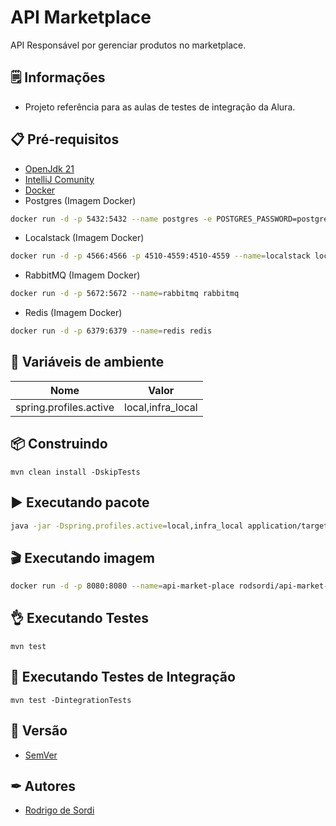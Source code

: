 # API Marketplace

API Responsável por gerenciar produtos no marketplace.

## 🗒️ Informações

- Projeto referência para as aulas de testes de integração da Alura.

## 📋 Pré-requisitos

- [OpenJdk 21](https://download.java.net/java/GA/jdk21.0.2/f2283984656d49d69e91c558476027ac/13/GPL/openjdk-21.0.2_linux-x64_bin.tar.gz)
- [IntelliJ Comunity](https://www.jetbrains.com/idea/download/?section=linux)
- [Docker](https://www.docker.com/get-started/)
- Postgres (Imagem Docker)

``` sh
docker run -d -p 5432:5432 --name postgres -e POSTGRES_PASSWORD=postgres postgres
```

- Localstack (Imagem Docker)

``` sh
docker run -d -p 4566:4566 -p 4510-4559:4510-4559 --name=localstack localstack/localstack
```

- RabbitMQ (Imagem Docker)

``` sh
docker run -d -p 5672:5672 --name=rabbitmq rabbitmq
```

- Redis (Imagem Docker)

``` sh
docker run -d -p 6379:6379 --name=redis redis
```

## 🌳 Variáveis de ambiente

| Nome                   | Valor             |
|------------------------|-------------------|
| spring.profiles.active | local,infra_local |

## 📦 Construindo

```mvn clean install -DskipTests```

## ▶️ Executando pacote

``` sh
java -jar -Dspring.profiles.active=local,infra_local application/target/api-market-place.application-0.0.1-SNAPSHOT.jar
```

## 🎬 Executando imagem

``` sh
docker run -d -p 8080:8080 --name=api-market-place rodsordi/api-market-place:1.4
```

## 👌 Executando Testes

```mvn test```

## 🍿 Executando Testes de Integração

```mvn test -DintegrationTests```

## 📌 Versão

- [SemVer](https://semver.org/lang/pt-BR/)

## ✒ Autores

- [Rodrigo de Sordi](https://github.com/rodsordi)
